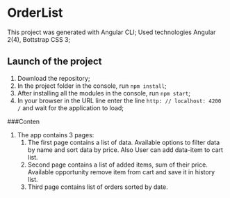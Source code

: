 # OrderList
This project was generated with Angular CLI; 
Used technologies Angular 2(4), Bottstrap CSS 3; 

## Launch of the project
1. Download the repository;
2. In the project folder in the console, run `npm install`;
3. After installing all the modules in the console, run `npm start`;
4. In your browser in the URL line enter the line `http: // localhost: 4200 /` and wait for the application to load;

###Conten
1. The app contains 3 pages: 
    1) The first page contains a list of data. Available options to filter data by name and sort data by price. Also User can add data-item to cart list.
    2) Second page contains a list of added items, sum of their price. Available opportunity remove item from cart and save it in history list.
    3) Third page contains list of orders sorted by date.